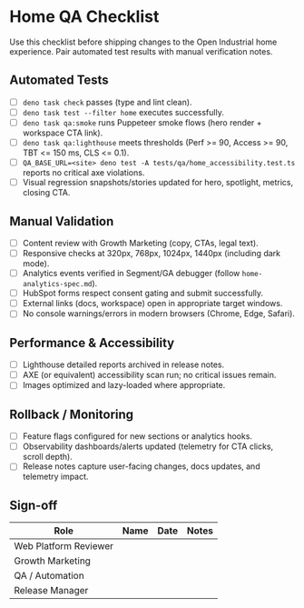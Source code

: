 # Home QA Checklist

Use this checklist before shipping changes to the Open Industrial home experience. Pair automated test results with manual verification notes.

## Automated Tests

- [ ] `deno task check` passes (type and lint clean).
- [ ] `deno task test --filter home` executes successfully.
- [ ] `deno task qa:smoke` runs Puppeteer smoke flows (hero render + workspace CTA link).
- [ ] `deno task qa:lighthouse` meets thresholds (Perf >= 90, Access >= 90, TBT <= 150 ms, CLS <= 0.1).
- [ ] `QA_BASE_URL=<site> deno test -A tests/qa/home_accessibility.test.ts` reports no critical axe violations.
- [ ] Visual regression snapshots/stories updated for hero, spotlight, metrics, closing CTA.

## Manual Validation

- [ ] Content review with Growth Marketing (copy, CTAs, legal text).
- [ ] Responsive checks at 320px, 768px, 1024px, 1440px (including dark mode).
- [ ] Analytics events verified in Segment/GA debugger (follow `home-analytics-spec.md`).
- [ ] HubSpot forms respect consent gating and submit successfully.
- [ ] External links (docs, workspace) open in appropriate target windows.
- [ ] No console warnings/errors in modern browsers (Chrome, Edge, Safari).

## Performance & Accessibility

- [ ] Lighthouse detailed reports archived in release notes.
- [ ] AXE (or equivalent) accessibility scan run; no critical issues remain.
- [ ] Images optimized and lazy-loaded where appropriate.

## Rollback / Monitoring

- [ ] Feature flags configured for new sections or analytics hooks.
- [ ] Observability dashboards/alerts updated (telemetry for CTA clicks, scroll depth).
- [ ] Release notes capture user-facing changes, docs updates, and telemetry impact.

## Sign-off

| Role                  | Name | Date | Notes |
| --------------------- | ---- | ---- | ----- |
| Web Platform Reviewer |      |      |       |
| Growth Marketing      |      |      |       |
| QA / Automation       |      |      |       |
| Release Manager       |      |      |       |
